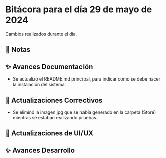 # Bitácora para el día 29 de mayo de 2024

Cambios realizados durante el día.

## 📝 Notas


## ✨ Avances Documentación
- Se actualizó el README.md principal, para indicar como se debe hacer 
    la instalación del sistema.

## 🐛 Actualizaciones Correctivos
- Se eliminó la imagen jpg que se había generado en la carpeta (Store)
    mientras se estaban realizando pruebas.

## 💄 Actualizaciones de UI/UX


## ✨ Avances Desarrollo

